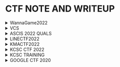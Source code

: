 # CTF NOTE AND WRITEUP
<details>
<summary>WannaGame2022</summary>

<p>
  
| Name | Type | Link Chall
| :---: | :---: | :---: |
| [The return of Anti Debug](https://hackmd.io/@AWXkSundSBCbyTFFTFC98Q/BkhkukU_o#The-return-of-Anti-Debug) |`REV`|[DOWNLOAD](https://github.com/Ajomix/CTF/blob/main/ALL%20CHALL/antidebug.zip)
| [Baby APK](https://hackmd.io/@AWXkSundSBCbyTFFTFC98Q/BkhkukU_o#Baby-Apk) |`REV`|[DOWNLOAD](https://drive.google.com/file/d/1sy4ZeTsVBjsIEnpabS538VQCiSx6mewX/view?usp=share_link)
</details>

<details>
<summary>VCS</summary>

<p>
  
| Name | Type | Link Chall
| :---: | :---: | :---: |
| [antidebug1](https://hackmd.io/@AWXkSundSBCbyTFFTFC98Q/ryaDxt-wi) |`REV`|[DOWNLOAD](https://github.com/Ajomix/CTF/blob/main/ALL%20CHALL/anti_debug1.exe)
 
</details>


<details>
<summary>ASCIS 2022 QUALS</summary>

<p>
  
| Name | Type | Link Chall
| :---: | :---: | :---: |
| [Coconut](https://github.com/Ajomix/CTF/blob/main/ASCIS/coconut.md) |`REV`|[DOWNLOAD](https://github.com/Ajomix/CTF/blob/main/ALL%20CHALL/Coconut.exe)
| [Dummy](https://github.com/Ajomix/CTF/blob/main/ASCIS/dummy.md) |`REV`|[DOWNLOAD](https://github.com/Ajomix/CTF/blob/main/ALL%20CHALL/DummyOS.bin)
</details>

<details>
<summary>LINECTF2022</summary>

<p>
  
| Name | Type | Link Chall
| :---: | :---: | :---: |
| [Rolling](https://github.com/Ajomix/CTF/blob/main/LINECTF2022/rolling.md) |`REV`|[DOWNLOAD](https://github.com/Ajomix/CTF/blob/main/ALL%20CHALL/rolling.apk)
</details>

<details>
<summary>KMACTF2022</summary>

<p>
  
| Name | Type | Link Chall
| :---: | :---: | :---: |
| [Encryptor](https://github.com/Ajomix/CTF/blob/main/KMACTF2022/Encryptor.md) |`REV`|[DOWNLOAD](https://github.com/Ajomix/CTF/blob/main/ALL%20CHALL/Encryptor.zip)
| [NikoGoKill](https://github.com/Ajomix/CTF/blob/main/KMACTF2022/NikoGoKill.md) |`REV`|[DOWNLOAD](https://github.com/Ajomix/CTF/blob/main/ALL%20CHALL/nikoGoKill.apk)
</details>

<details>
<summary>KCSC CTF 2022 </summary>

<p>
  
| Name | Type | Link Chall
| :---: | :---: | :---: |
| [FlagChecker](https://github.com/Ajomix/CTF/blob/main/KCSC%202022/flagchecker.md) |`REV`|[DOWNLOAD](https://github.com/Ajomix/CTF/raw/main/ALL%20CHALL/FlagChecker.exe)
| [gogo](https://github.com/Ajomix/CTF/blob/main/KCSC%202022/gogogo.md) |`REV`|[DOWNLOAD](https://github.com/Ajomix/CTF/raw/main/ALL%20CHALL/gogogo)
| [HEA](https://github.com/Ajomix/CTF/blob/main/KCSC%202022/hea.md) |`REV`|[DOWNLOAD](https://github.com/Ajomix/CTF/raw/main/ALL%20CHALL/HEA.exe)
| [SECRET](https://github.com/Ajomix/CTF/blob/main/KCSC%202022/secret.md ) |`REV`|[DOWNLOAD](https://github.com/Ajomix/CTF/raw/main/ALL%20CHALL/secret.zip)
| [SIMPLE_BMP]( https://github.com/Ajomix/CTF/blob/main/KCSC%202022/Simple_BMP.md ) |`REV`|[DOWNLOAD](https://github.com/Ajomix/CTF/raw/main/ALL%20CHALL/Simple_BMP.zip)

</details>

<details>
<summary>KCSC TRAINING</summary>

<p>
  
| Name | Type | Link Chall
| :---: | :---: | :---: |
| [Crackmexx](https://github.com/Ajomix/CTF/blob/main/TRAINNING/CRACKMEXX.md) |`REV`|[DOWNLOAD](https://github.com/Ajomix/CTF/raw/main/ALL%20CHALL/crackmexxx)
| [AntiDebug](https://github.com/Ajomix/CTF/blob/main/TRAINNING/AntiDebugChall.md) |`REV`|[DOWNLOAD](https://github.com/Ajomix/CTF/raw/main/ALL%20CHALL/antidebug.exe)
</details>

<details>
<summary>GOOGLE CTF 2020</summary>

<p>
  
| Name | Type | Link Chall
| :---: | :---: | :---: |
| [Beginner](https://github.com/Ajomix/CTF/blob/main/GOOGLE%20CTF%20202/BeginnerChall.md) |`REV`|[DOWNLOAD](https://github.com/Ajomix/CTF/raw/main/ALL%20CHALL/a.out)
</details>
